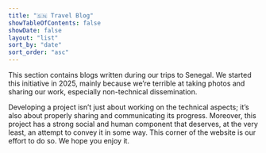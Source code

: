 ```yaml
---
title: "🇸🇳 Travel Blog"
showTableOfContents: false
showDate: false
layout: "list"
sort_by: "date"
sort_order: "asc"
---
```


This section contains blogs written during our trips to Senegal. We started this initiative in 2025, mainly because we’re terrible at taking photos and sharing our work, especially non-technical dissemination.

Developing a project isn’t just about working on the technical aspects; it’s also about properly sharing and communicating its progress. Moreover, this project has a strong social and human component that deserves, at the very least, an attempt to convey it in some way. This corner of the website is our effort to do so. We hope you enjoy it.